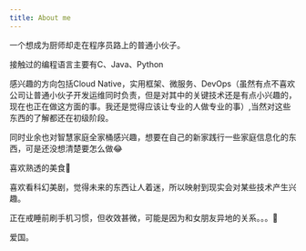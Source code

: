 ```yaml
---
title: About me
---
```


一个想成为厨师却走在程序员路上的普通小伙子。


接触过的编程语言主要有C、Java、Python


感兴趣的方向包括Cloud Native，实用框架、微服务、DevOps（虽然有点不喜欢公司让普通小伙子开发运维同时负责，但是对其中的关键技术还是有点小兴趣的，现在也正在做这方面的事。我还是觉得应该让专业的人做专业的事）,当然对这些东西的了解都还在初级阶段。


同时业余也对智慧家庭全家桶感兴趣，想要在自己的新家践行一些家庭信息化的东西，可是还没想清楚要怎么做😂


喜欢熟透的美食🤣


喜欢看科幻美剧，觉得未来的东西让人着迷，所以映射到现实会对某些技术产生兴趣。


正在戒睡前刷手机习惯，但收效甚微，可能是因为和女朋友异地的关系。。。🗽


爱国。
